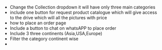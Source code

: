 - Change the Collection dropdown it will have only three main categories
- include one button for request product catalogue which will give access to the drive which will all the pictures with price
- how to place an order page
- Include a button to chat on whatsAPP to place order
- Include 3 three continents (Asia,USA,Europe)
- Filter the category continent wise
- 
